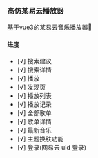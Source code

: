 ### 高仿某易云播放器

基于vue3的某易云音乐播放器🎵

#### 进度

- [√] 搜索建议
- [√]  搜索详情
- [√]  播放
- [√]  发现页
- [√]  播放列表
- [√]  播放记录
- [√]  全部歌单
- [√]  歌单详情
- [√]  最新音乐
- [√]  主题换肤功能
- [√]  登录(网易云 uid 登录)
